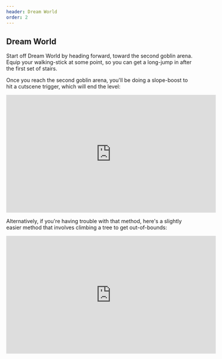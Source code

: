 ```yaml
---
header: Dream World
order: 2
---
```


## Dream World

Start off Dream World by heading forward, toward the second goblin arena. Equip your walking-stick at some point, so you can get a long-jump in after the first set of stairs.

Once you reach the second goblin arena, you'll be doing a slope-boost to hit a cutscene trigger, which will end the level:

<iframe width="560" height="315" src="https://www.youtube.com/embed/dzzIMvG_2yM" frameborder="0" allow="accelerometer; autoplay; clipboard-write; encrypted-media; gyroscope; picture-in-picture" allowfullscreen></iframe>

Alternatively, if you're having trouble with that method, here's a slightly easier method that involves climbing a tree to get out-of-bounds:

<iframe width="560" height="315" src="https://www.youtube.com/embed/krKh4vwsU1E" frameborder="0" allow="accelerometer; autoplay; clipboard-write; encrypted-media; gyroscope; picture-in-picture" allowfullscreen></iframe>
